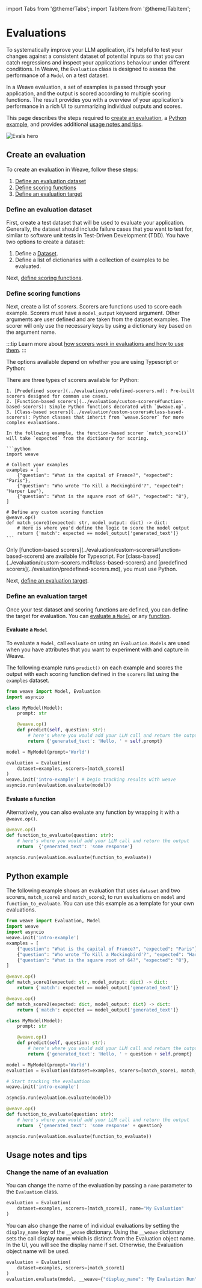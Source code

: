 import Tabs from '@theme/Tabs';
import TabItem from '@theme/TabItem';

# Evaluations

To systematically improve your LLM application, it's helpful to test your changes against a consistent dataset of potential inputs so that you can catch regressions and inspect your applications behaviour under different conditions. In Weave, the `Evaluation` class is designed to assess the performance of a `Model` on a test dataset.

In a Weave evaluation, a set of examples is passed through your application, and the output is scored according to multiple scoring functions. The result provides you with a overview of your application's performance in a rich UI to summarizing individual outputs and scores.

This page describes the steps required to [create an evaluation](#create-an-evaluation), a [Python example](#python-example), and provides additional [usage notes and tips](#usage-notes-and-tips).

![Evals hero](../../../static/img/evals-hero.png)

## Create an evaluation

To create an evaluation in Weave, follow these steps:

1. [Define an evaluation dataset](#define-an-evaluation-dataset)
2. [Define scoring functions](#define-scoring-functions)
3. [Define an evaluation target](#define-an-evaluation-target)

### Define an evaluation dataset

First, create a test dataset that will be used to evaluate your application. Generally, the dataset should include failure cases that you want to test for, similar to software unit tests in Test-Driven Development (TDD). You have two options to create a dataset:

1. Define a [Dataset](/guides/core-types/datasets).
2. Define a list of dictionaries with a collection of examples to be evaluated. 

Next, [define scoring functions](#define-scoring-functions).

### Define scoring functions

Next, create a list of _scorers_. Scorers are functions used to score each example. Scorers must have a `model_output` keyword argument. Other arguments are user defined and are taken from the dataset examples. The scorer will only use the necessary keys by using a dictionary key based on the argument name.

:::tip
Learn more about [how scorers work in evaluations and how to use them](../evaluation/scorers.md). 
:::

The options available depend on whether you are using Typescript or Python:

<Tabs groupId="programming-language">
  <TabItem value="python" label="Python" default>
  There are three types of scorers available for Python:

    1. [Predefined scorer](../evaluation/predefined-scorers.md): Pre-built scorers designed for common use cases.
    2. [Function-based scorers](../evaluation/custom-scorers#function-based-scorers): Simple Python functions decorated with `@weave.op`.
    3. [Class-based scorers](../evaluation/custom-scorers#class-based-scorers): Python classes that inherit from `weave.Scorer` for more complex evaluations.

    In the following example, the function-based scorer `match_score1()` will take `expected` from the dictionary for scoring.

    ```python
    import weave

    # Collect your examples
    examples = [
        {"question": "What is the capital of France?", "expected": "Paris"},
        {"question": "Who wrote 'To Kill a Mockingbird'?", "expected": "Harper Lee"},
        {"question": "What is the square root of 64?", "expected": "8"},
    ]

    # Define any custom scoring function
    @weave.op()
    def match_score1(expected: str, model_output: dict) -> dict:
        # Here is where you'd define the logic to score the model output
        return {'match': expected == model_output['generated_text']}
    ```

  </TabItem>
  <TabItem value="typescript" label="TypeScript">
     Only [function-based scorers](../evaluation/custom-scorers#function-based-scorers) are available for Typescript. For [class-based](../evaluation/custom-scorers.md#class-based-scorers) and [predefined scorers](../evaluation/predefined-scorers.md), you must use Python.
  </TabItem>
</Tabs>

Next, [define an evaluation target](#define-an-evaluation-target).

### Define an evaluation target

Once your test dataset and scoring functions are defined, you can define the target for evaluation. You can [evaluate a `Model`](#evaluate-a-model) or any [function](#evaluate-a-function). 

#### Evaluate a `Model` 

To evaluate a `Model`, call `evaluate` on using an `Evaluation`. `Models` are used when you have attributes that you want to experiment with and capture in Weave.

The following example runs `predict()` on each example and scores the output with each scoring function defined in the `scorers` list using the `examples` dataset.

```python
from weave import Model, Evaluation
import asyncio

class MyModel(Model):
    prompt: str

    @weave.op()
    def predict(self, question: str):
        # here's where you would add your LLM call and return the output
        return {'generated_text': 'Hello, ' + self.prompt}

model = MyModel(prompt='World')

evaluation = Evaluation(
    dataset=examples, scorers=[match_score1]
)
weave.init('intro-example') # begin tracking results with weave
asyncio.run(evaluation.evaluate(model))
```

#### Evaluate a function 

Alternatively, you can also evaluate any function by wrapping it with a `@weave.op()`.

```python
@weave.op()
def function_to_evaluate(question: str):
    # here's where you would add your LLM call and return the output
    return  {'generated_text': 'some response'}

asyncio.run(evaluation.evaluate(function_to_evaluate))
```

## Python example

The following example shows an evaluation that uses `dataset` and two scorers, `match_score1` and `match_score2`, to run evaluations on `model` and `function_to_evaluate`. You can use this example as a template for your own evaluations.

```python
from weave import Evaluation, Model
import weave
import asyncio
weave.init('intro-example')
examples = [
    {"question": "What is the capital of France?", "expected": "Paris"},
    {"question": "Who wrote 'To Kill a Mockingbird'?", "expected": "Harper Lee"},
    {"question": "What is the square root of 64?", "expected": "8"},
]

@weave.op()
def match_score1(expected: str, model_output: dict) -> dict:
    return {'match': expected == model_output['generated_text']}

@weave.op()
def match_score2(expected: dict, model_output: dict) -> dict:
    return {'match': expected == model_output['generated_text']}

class MyModel(Model):
    prompt: str

    @weave.op()
    def predict(self, question: str):
        # here's where you would add your LLM call and return the output
        return {'generated_text': 'Hello, ' + question + self.prompt}

model = MyModel(prompt='World')
evaluation = Evaluation(dataset=examples, scorers=[match_score1, match_score2])

# Start tracking the evaluation
weave.init('intro-example')

asyncio.run(evaluation.evaluate(model))

@weave.op()
def function_to_evaluate(question: str):
    # here's where you would add your LLM call and return the output
    return  {'generated_text': 'some response' + question}

asyncio.run(evaluation.evaluate(function_to_evaluate))
```

## Usage notes and tips

### Change the name of an evaluation

You can change the name of the evaluation by passing a `name` parameter to the `Evaluation` class.

```python
evaluation = Evaluation(
    dataset=examples, scorers=[match_score1], name="My Evaluation"
)
```

You can also change the name of individual evaluations by setting the `display_name` key of the `__weave` dictionary. Using the `__weave` dictionary sets the call display name which is distinct from the Evaluation object name. In the UI, you will see the display name if set. Otherwise, the Evaluation object name will be used.

```python
evaluation = Evaluation(
    dataset=examples, scorers=[match_score1]
)
evaluation.evaluate(model, __weave={"display_name": "My Evaluation Run"})
```